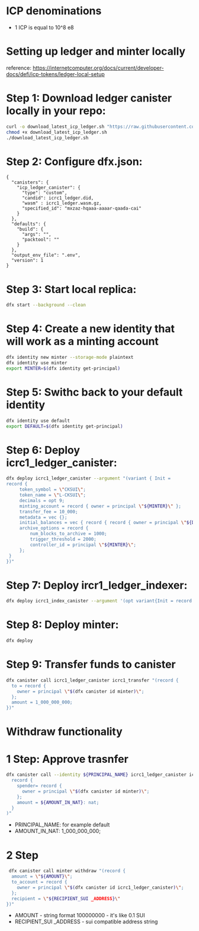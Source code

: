 # ICP denominations

- 1 ICP is equal to 10^8 e8

# Setting up ledger and minter locally

reference: https://internetcomputer.org/docs/current/developer-docs/defi/icp-tokens/ledger-local-setup

# Step 1: Download ledger canister locally in your repo:

```bash
curl -o download_latest_icp_ledger.sh "https://raw.githubusercontent.com/dfinity/ic/00a4ab409e6236d4082cee4a47544a2d87b7190d/rs/rosetta-api/scripts/download_latest_icp_ledger.sh"
chmod +x download_latest_icp_ledger.sh
./download_latest_icp_ledger.sh
```

# Step 2: Configure dfx.json:

```
{
  "canisters": {
    "icp_ledger_canister": {
      "type": "custom",
      "candid": icrc1_ledger.did,
      "wasm" : icrc1_ledger.wasm.gz,
      "specified_id": "mxzaz-hqaaa-aaaar-qaada-cai"
    }
  },
  "defaults": {
    "build": {
      "args": "",
      "packtool": ""
    }
  },
  "output_env_file": ".env",
  "version": 1
}
```

# Step 3: Start local replica:

```bash
dfx start --background --clean
```

# Step 4: Create a new identity that will work as a minting account

```bash
dfx identity new minter --storage-mode plaintext
dfx identity use minter
export MINTER=$(dfx identity get-principal)
```

# Step 5: Swithc back to your default identity

```bash
dfx identity use default
export DEFAULT=$(dfx identity get-principal)
```

# Step 6: Deploy icrc1_ledger_canister:

```bash
dfx deploy icrc1_ledger_canister --argument "(variant { Init =
record {
     token_symbol = \"CKSUI\";
     token_name = \"L-CKSUI\";
     decimals = opt 9;
     minting_account = record { owner = principal \"${MINTER}\" };
     transfer_fee = 10_000;
     metadata = vec {};
     initial_balances = vec { record { record { owner = principal \"${DEFAULT}\"; }; 10_000_000_000; }; };
     archive_options = record {
         num_blocks_to_archive = 1000;
         trigger_threshold = 2000;
         controller_id = principal \"${MINTER}\";
     };
 }
})"
```

# Step 7: Deploy ircr1_ledger_indexer:

```bash
dfx deploy icrc1_index_canister --argument '(opt variant{Init = record { ledger_id = principal "mxzaz-hqaaa-aaaar-qaada-cai" }})'
```

# Step 8: Deploy minter:

```bash
dfx deploy
```

# Step 9: Transfer funds to canister

```bash
dfx canister call icrc1_ledger_canister icrc1_transfer "(record {
  to = record {
    owner = principal \"$(dfx canister id minter)\";
  };
  amount = 1_000_000_000;
})"
```

# Withdraw functionality

# 1 Step: Approve trasnfer

```bash
dfx canister call --identity ${PRINCIPAL_NAME} icrc1_ledger_canister icrc2_approve "(
  record {
    spender= record {
      owner = principal \"$(dfx canister id minter)\";
    };
    amount = ${AMOUNT_IN_NAT}: nat;
  }
)"
```

- PRINCIPAL_NAME: for example default
- AMOUNT_IN_NAT: 1_000_000_000;

# 2 Step

```bash
 dfx canister call minter withdraw "(record {
  amount = \"${AMOUNT}\";
  to_account = record {
    owner = principal \"$(dfx canister id icrc1_ledger_canister)\";
  };
  recipient = \"${RECIPIENT_SUI _ADDRESS}\"
})"
```

- AMOUNT - string format 100000000 - it's like 0.1 SUI
- RECIPIENT_SUI \_ADDRESS - sui compatible address string
